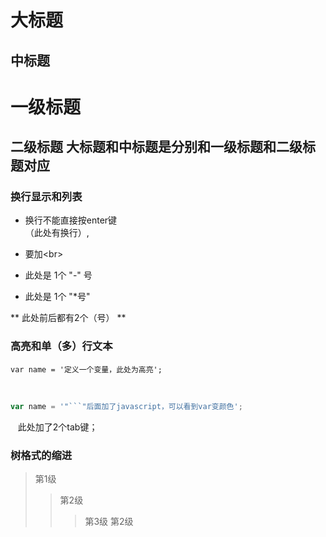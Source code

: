 大标题
====
中标题
---

# 一级标题
## 二级标题 大标题和中标题是分别和一级标题和二级标题对应


### 换行显示和列表
- 换行不能直接按enter键<br>（此处有换行）,
- 要加\<br>

- 此处是 1个 "-" 号
* 此处是 1个 "*号"     

** 此处前后都有2个（号） **



### 高亮和单（多）行文本
```
var name = '定义一个变量，此处为高亮';
```
<br>

```javascript
var name = '"```"后面加了javascript，可以看到var变颜色';
```


    此处加了2个tab键；
    
### 树格式的缩进
> 第1级
>> 第2级
>>> 第3级
>> 第2级






